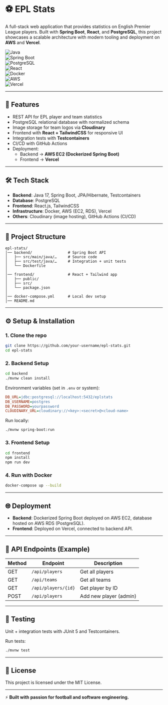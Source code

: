 # ⚽ EPL Stats  
A full-stack web application that provides statistics on English Premier League players. Built with **Spring Boot**, **React**, and **PostgreSQL**, this project showcases a scalable architecture with modern tooling and deployment on **AWS** and **Vercel**.  

![Java](https://img.shields.io/badge/Java-17-orange)  
![Spring Boot](https://img.shields.io/badge/Spring_Boot-3.0-brightgreen)  
![PostgreSQL](https://img.shields.io/badge/PostgreSQL-15-blue)  
![React](https://img.shields.io/badge/React-18-61DAFB)  
![Docker](https://img.shields.io/badge/Docker-Desktop-blue)  
![AWS](https://img.shields.io/badge/AWS-Deployed-yellow)  
![Vercel](https://img.shields.io/badge/Vercel-Deployed-black)  

---

## 🚀 Features
- REST API for EPL player and team statistics  
- PostgreSQL relational database with normalized schema  
- Image storage for team logos via **Cloudinary**  
- Frontend with **React + TailwindCSS** for responsive UI  
- Integration tests with **Testcontainers**  
- CI/CD with GitHub Actions  
- Deployment:
  - Backend → **AWS EC2 (Dockerized Spring Boot)**  
  - Frontend → **Vercel**  

---

## 🛠 Tech Stack
- **Backend**: Java 17, Spring Boot, JPA/Hibernate, Testcontainers  
- **Database**: PostgreSQL  
- **Frontend**: React.js, TailwindCSS  
- **Infrastructure**: Docker, AWS (EC2, RDS), Vercel  
- **Others**: Cloudinary (image hosting), GitHub Actions (CI/CD)  

---

## 📂 Project Structure
```
epl-stats/
│── backend/                # Spring Boot API
│   ├── src/main/java/…     # Source code
│   ├── src/test/java/…     # Integration + unit tests
│   └── Dockerfile
│
│── frontend/               # React + Tailwind app
│   ├── public/
│   ├── src/
│   └── package.json
│
│── docker-compose.yml      # Local dev setup
│── README.md
```

---

## ⚙️ Setup & Installation  

### 1. Clone the repo
```bash
git clone https://github.com/your-username/epl-stats.git
cd epl-stats
```

### 2. Backend Setup
```bash
cd backend
./mvnw clean install
```

Environment variables (set in `.env` or system):
```ini
DB_URL=jdbc:postgresql://localhost:5432/eplstats
DB_USERNAME=postgres
DB_PASSWORD=yourpassword
CLOUDINARY_URL=cloudinary://<key>:<secret>@<cloud-name>
```

Run locally:
```bash
./mvnw spring-boot:run
```

### 3. Frontend Setup
```bash
cd frontend
npm install
npm run dev
```

### 4. Run with Docker
```bash
docker-compose up --build
```

---

## 🌐 Deployment
- **Backend**: Dockerized Spring Boot deployed on AWS EC2, database hosted on AWS RDS (PostgreSQL).
- **Frontend**: Deployed on Vercel, connected to backend API.

---

## 📖 API Endpoints (Example)
| Method | Endpoint | Description |
|--------|----------|-------------|
| GET | `/api/players` | Get all players |
| GET | `/api/teams` | Get all teams |
| GET | `/api/players/{id}` | Get player by ID |
| POST | `/api/players` | Add new player (admin) |

---

## 🧪 Testing
Unit + integration tests with JUnit 5 and Testcontainers.

Run tests:
```bash
./mvnw test
```

---

## 📜 License
This project is licensed under the MIT License.

---

⚡ **Built with passion for football and software engineering.**
